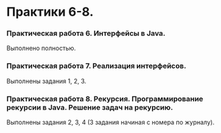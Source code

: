 # Практики 6-8.
### Практическая работа 6. Интерфейсы в Java.
Выполнено полностью.
### Практическая работа 7. Реализация интерфейсов.
Выполнены задания 1, 2, 3.
### Практическая работа 8. Рекурсия. Программирование рекурсии в Java. Решение задач на рекурсию.
Выполнены задания 2, 3, 4 (3 задания начиная с номера по журналу).
